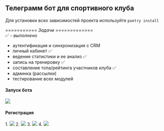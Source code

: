<h2>Телеграмм бот для спортивного клуба</h2>

Для установки всех зависимостей проекта используйте ```poetry install```

=========== _Задачи_ =============\
✅ - _выполнено_

 - аутентификация и синхронизация с CRM
 - личный кабинет ✅
 - ведение статистики и ее анализ ✅
 - запись на тренировку ✅
 - составление топа/рейтинга участников клуба ✅
-  админка (рассылки)
 - тестирование всех модулей

<h4>Запуск бота</h4>
<img src=https://github.com/ivalukyan/sport-club-bot/assets/146388672/70bbfd8d-b965-4070-8fc3-7e5ef23ffa98>

<h4>Регистрация</h4>
1. <img src=https://github.com/ivalukyan/sport-club-bot/assets/146388672/17dde489-8b7d-4dcd-9b96-949d4b8fdc74>
2. <img src=https://github.com/ivalukyan/sport-club-bot/assets/146388672/340324fb-6cb9-4f7c-b426-d8088169a822>
3. <img src=https://github.com/ivalukyan/sport-club-bot/assets/146388672/2fd9d1f8-a989-4118-868b-c3f9b928d336>
4. <img src=https://github.com/ivalukyan/sport-club-bot/assets/146388672/0dc97512-a068-4e9b-99c6-d820dd23d136>



